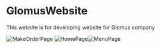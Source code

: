 # GlomusWebsite
This website is for developing website for Glomus company

![MakeOrderPage](https://user-images.githubusercontent.com/52832130/126380443-05ce8f26-8767-4240-bbc7-53ea81d425e9.PNG)
![HomePage](https://user-images.githubusercontent.com/52832130/126380387-74d8e80c-bd17-4106-9679-b5d8d1134aa1.PNG)![MenuPage](https://user-images.githubusercontent.com/52832130/126380447-7bec8d7f-75e8-4dc0-a22f-c958aa7a15bc.PNG)

